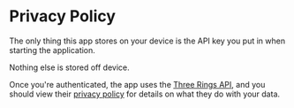 # Privacy Policy

The only thing this app stores on your device is the API key you put in when starting the application.

Nothing else is stored off device.

Once you're authenticated, the app uses the [Three Rings API](https://www.3r.org.uk/api), and you should view their [privacy policy](https://www.3r.org.uk/privacy) for details on what they do with your data.
